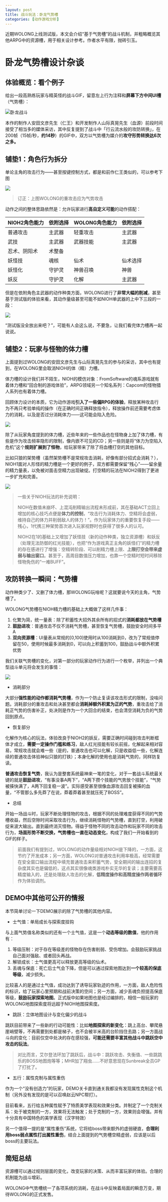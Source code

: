 ```yaml
---
layout: post
title: 战斗玩法：卧龙气势槽
categories: [动作游戏分析]
---
```


近期WOLONG上线测试版，本文会介绍“基于气势槽”的战斗机制，并粗略概览其他ARPG中的资源槽，用于相关设计参考。作者水平有限，抛砖引玉。


# 卧龙气势槽设计杂谈


## 体验概览：看个例子

给出一段高熟练玩家与精英怪的战斗GIF，留意左上行为注释和**屏幕下方中间UI槽**（气势槽）：

![卧龙战斗](https://lh3.googleusercontent.com/pw/AL9nZEUOLFUN86wW4whMJg9Hcz5KgVhaDi0lvCf1_GpF8UfpHB5X12sPXHYbUYrROuNjDo4mV39GCzSM_unysFMTS6NeIarbttaxaXEWaACiFyvm_ZYg8v_Pnb0dgTgQnlRkP-56szV0PUzVq1VG7vlyfxoEcA=w999-h582-no)

本作的制作人安田文彦先生（仁王）和开发制作人山际真晃先生（血源）前段时间接受了相当多的媒体采访，其中反复提到了战斗中「行云流水般的攻防转换」，在200帧（15帧/秒，**约14秒**）的GIF中，双方以气势槽为媒介的**攻守形势转换达6次之多。**


## 铺垫1：角色行为拆分

单论主角的攻击行为——甚至按键控制方式，都是和前作仁王类似的，可以参考下图

![](/assets/img/gameplay/wolong/2.png)

> 订正：上图WOLONG的重攻击应为气势攻击

动作之间的整体思路依然是：允许玩家进行**高自定义可能**的动作搭配：

|NIOH2角色能力|依附选择|WOLONG角色能力|依附选择|
|--|--|--|--|
|普通攻击|主武器|轻重攻击|主武器|
|武技|主武器|武器技能|主武器|
|忍术、阴阳术|术整备|||
|妖怪技|魂核|仙术|仙术选择|
|妖怪化|守护灵|神兽召唤|神兽|
|妖反|守护灵|化解|主武器|

但是在依附角色主武器的动作种类方面，WOLONG进行了**非常大幅的削减**，甚至基于测试版的体验来看，其动作量级甚至可能不如NIOH单武器的上中下三段的一段：

![](/assets/img/gameplay/wolong/3.png)

“测试版没全放出来吧？”，可能有人会这么说，不要急，让我们看完体力槽再一起说说。


## 铺垫2：玩家与怪物的体力槽

上面提到过WOLONG的安田文彦先生与山际真晃先生的参与的采访，其中也有提到，在WOLONG里会取消NIOH的体（精）力槽。

体力槽的设计我们并不陌生，NIOH的模仿对象：FromSoftware的魂系游戏就有着体力槽和“回合制的游戏体验”，ARPG领域另一个知名系列：Capcom的怪物猎人系列也有着体力槽。

回顾体力设计的本质，它为动作游戏**引入了一些偏RPG的体验**，释放某种攻击行为不再只考验单纯的操作（在正确时间正确释放指令），释放操作前还需要考虑体力的消耗，以及是否过分消耗体力——这可能会陷入危险。

![](/assets/img/gameplay/wolong/4.png)


除了从玩家角度提到的体力槽，近些年来的一些作品也在怪物身上加了体力槽，有些是作为攻击频率隐形的限制，像内嵌不可见的CD；另一些则是将“体力为空陷入危机”这个**规则扩展到了怪物**，给玩家带来了除了将血槽打空的其他目标。


比如只狼的架势槽（虽然架势槽不是常规攻击消耗，好像有部分招式会消耗？），NIOH1面对人形怪的精力槽是一个更好的例子，双方都需要保留“残心”——留余量的精力量表，以免被对面击空精力出现破绽。打空精的玩法在NIOH2得到了更进一步扩充和完善。

![](/assets/img/gameplay/wolong/5.png)

> 一些关于NIOH玩法的补充说明：
>
> NIOH在数值未崩坏、上混沌削精输出流程未形成前，其在基础ACT立回上增加的核心技巧点便是**体力的控制**，“攻击行为消耗体力、空精将会虚弱，维持自己的体力并削弱敌人的体力！”。作为玩家体力的重要恢复手段——残心，1代携三种架势首次进入玩家视野时也获得了很多人的认可。
>
> NIOH2在1的基础上又增加了妖怪技（新的动作种类，独立资源槽）和妖反（处理无法防御的红光技能），也把“作为游戏真正主角的妖怪们”的精力槽的存在感进行了增强：空精转阶段、可以削精力槽上限、**上限打空会带来虚弱与输出窗口**。甚至于，高周目数值压力增加，也靠一个空精时短时间移除怪物免伤的“一难BUFF”。


## 攻防转换一瞬间：气势槽

动作种类少了、又删了体力槽，那WOLONG玩啥呢？这就要说今天的主角，气势槽了。

WOLONG气势槽在NIOH精力槽的基础上大概做了这样几件事：

1. 化繁为简，统一量表：除了积蓄性大招外其余所有的招式的**消耗都放在气势槽**
2. **鼓励进攻**：普通攻击不仅不消耗气势槽，甚至恢复气势槽，鼓励安全时间多平A
3. **双向资源槽**：UI量表从常规的[0,100]使用时从100消耗到0，改为了常规值停留在50，使用时候最多消耗到0，可以向上积蓄到100，鼓励战斗中额外积累优势

我们关联气势槽的变化，对第一部分的玩家动作行为进行一个枚举，并列出一个典型战斗单元将会发生的事情：

![](/assets/img/gameplay/wolong/6.jpg)

+ 消耗部分

大部分**强性能的动作都消耗气势槽**，作为一个防止复读该攻击形式的限制，没啥问题。消耗部分的重攻击和处决甚至都会**消耗掉额外积累为正的气势**，重攻击给了消耗正气势的伤害补正，处决则是作为一个大回合的结束，也会清空消耗为负的气势回到原点。

+ 恢复部分

化解作为核心的玩法，体验改良于NIOH2的妖反，需要正确时间碰到攻击判断框体才成立，**需要一定操作门槛和练习**，敌人红光技能有较长前摇，化解起来相对容易，常规攻击就会难一些（是的，普通攻击也可以化解，只是收益低一些，化解连续的普通攻击体验神似只狼的打铁）；本身化解的使用也是消耗气势的，同样防复读。

**普通攻击恢复气势**，我认为是整套系统最神来一笔的变化，对于一套战斗系统最关键的就是**鼓励进攻**，“有事没事A两下”，“A两下攒个技能的气势放个技能”，“气势被揍快满了，A两下回复稳一波”。实际感受甚至很像血源攻击回复被揍的血量，“不管那么多先莽了在说，莽着莽着甚至就压死了BOSS”。

+ 总结

开始一场战斗时，玩家不断处理怪物的攻击，根据不同的处理难度获得不同的气势槽收益，然后空隙时间采取攻击行为，继续消耗怪物的气势槽，直到打空，利用破绽来波大输出。直到最终消灭怪物。得益于怪物不同的攻击动作和玩家不同的攻击行为，**场面形势不断交换，气势槽也一直在动态变化**，构成了我们一开始看到的GIF的样子。

> 前面我们有提到过，WOLONG的动作量级相对NIOH是下降的，一方面，这节约了开发成本；另一方面，WOLONG对普通攻击利用率极高，经常需要在安全窗口输出流程中填充普通攻击来积蓄气势，安全期间的输出连招的复杂度其实也是偏低的，这点其实很像魂类游戏朴实无华的复读；主要需要高精度输入的，还是处理敌人攻击的化解，**低精度操作和高精度操作两者循环**作为体验调剂。


## DEMO中其他可公开的情报

本节简单讨论一下DEMO展示的除了气势槽的其他内容。


+ 士气值：单局成长与探索度挂钩

与上面气势值名称类似的还有一个士气值，这是一个**动态等级的数值**，他的作用有：

1. 等级压制：对于存在等级差的怪物存在伤害削弱、受伤增加。会鼓励玩家挑战自己面对强敌、或者回头再战。
2. 解锁成长：士气值更高可以释放更高等级的仙术。
3. 丢魂与保底：死亡后士气会下降，但是可以通过探索地图达到**一个较高的保底等级**，减少损失。

比较喜人的是通过士气值，成功达到了诱导玩家轨迹的作用，一方面，敌人危险性的标识，给了玩家心里预期和战前决策的空间；另一方面，减少丢魂负担提高保底等级，**鼓励玩家探索地图**。正式版中如果地图也是经过编排的，相信一般玩家的WOLONG地图探索度将远超于NIOH地图探索度。


+ 跳跃：立体地图设计与变化偏少的战斗

跳跃目前带来了一些新的行动可能性：比如**地图探索的新变化**：跳上高台、攀爬悬崖峭壁等，不再需要到处都是梯子，也不会被半米高的台阶挡住去路；另一方面战斗向的变化：目前仅空中处决的存在感较强，**可能还需要丰富其他战斗中跳跃空中攻击的玩法**。

> 对比而言，艾尔登法环加了跳跃后，战斗中：跳跃攻击、失衡值、一些跳跳乐的BOSS地图炮等等；MHR加了翔虫……不好意思现在Sunbreak全员GP了打扰了。


+ 五行：属性克制与属性重伤

作为一个“没有创造力”的玩家，DEMO关卡直到通关我都没有发现属性克制这个机制（另外没有发现的是可以召唤赵云NPC帮打）。

目前看来，五行给五种属性赋予了特质美学表现和效果分类。并制定了一个克制关系：处于被克制的一方，效果将无法触发；处于克制的一方，效果则会增强。并有十分具有中国特色的美学表现（汉字特效）

另一个值得一提的是“属性重伤”系统，它将给boss带来额外的虚弱硬直，**合理利用boss弱点属性打出属性重伤**，结合上面提到的气势槽空精虚弱，应该是以后boss的主要玩法。


<!-- ## 其他ARPG的资源槽

本节想简要谈一下其他ARPG的资源槽，仅仅简要概览一下，可用作后续比较参考，暂时是打算鸽了。

+ 魂类（黑魂3、恶魔之魂、艾尔登法环，变种：血缘）
+ 只狼
+ 仁王（NIOH1、NIOH2，变种：FFO）
+  -->


## 简短总结

资源槽可以通过规则层面的变化，改变玩家的决策、从而丰富玩家的体验。合理的机制能为战斗增彩。

WOLONG中气势槽统一了各项系统的消耗，在战斗中反映着局面的瞬息万变，期待WOLONG的正式发售。
